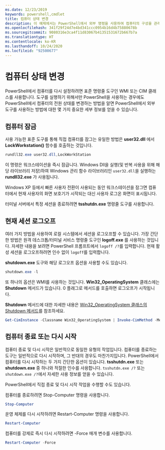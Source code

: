 ```yaml
---
ms.date: 12/23/2019
keywords: powershell,cmdlet
title: 컴퓨터 상태 변경
description: 이 예제에서는 PowerShell에서 외부 명령을 사용하여 컴퓨터의 구성을 관리하는 방법을 보여줍니다.
ms.openlocfilehash: 341f29f24d7e4bd341ccc0954b16d4b75880678b
ms.sourcegitcommit: 9080316e3ca4f11d83067b41351531672b667b7a
ms.translationtype: HT
ms.contentlocale: ko-KR
ms.lasthandoff: 10/24/2020
ms.locfileid: "92500677"
---
```

# <a name="changing-computer-state"></a>컴퓨터 상태 변경

PowerShell에서 컴퓨터를 다시 설정하려면 표준 명령줄 도구인 WMI 또는 CIM 클래스를 사용합니다.
도구를 실행하기 위해서만 PowerShell을 사용하는 경우에도 PowerShell에서 컴퓨터의 전원 상태를 변경하는 방법을 알면 PowerShell에서 외부 도구를 사용하는 방법에 대한 몇 가지 중요한 세부 정보를 얻을 수 있습니다.

## <a name="locking-a-computer"></a>컴퓨터 잠금

사용 가능한 표준 도구를 통해 직접 컴퓨터를 잠그는 유일한 방법은 **user32.dll** 에서 **LockWorkstation()** 함수를 호출하는 것입니다.

```powershell
rundll32.exe user32.dll,LockWorkStation
```

이 명령은 워크스테이션을 즉시 잠급니다. Windows Dll을 실행(및 반복 사용을 위해 해당 라이브러리 저장)하여 Windows 관리 함수 라이브러리인 `user32.dll`을 실행하는 **rundll32.exe** 가 사용됩니다.

Windows XP 등에서 빠른 사용자 전환이 사용되는 동안 워크스테이션을 잠그면 컴퓨터에서 현재 사용자의 화면 보호기가 시작되는 대신 사용자 로그온 화면이 표시됩니다.

터미널 서버에서 특정 세션을 종료하려면 **tsshutdn.exe** 명령줄 도구를 사용합니다.

## <a name="logging-off-the-current-session"></a>현재 세션 로그오프

여러 가지 방법을 사용하여 로컬 시스템에서 세션을 로그오프할 수 있습니다. 가장 간단한 방법은 원격 데스크톱/터미널 서비스 명령줄 도구인 **logoff.exe** 를 사용하는 것입니다. 자세한 내용을 보려면 PowerShell 프롬프트에서 `logoff /?`를 입력합니다. 현재 활성 세션을 로그오프하려면 인수 없이 `logoff`를 입력합니다.

**shutdown.exe** 도구와 해당 로그오프 옵션을 사용할 수도 있습니다.

```powershell
shutdown.exe -l
```

또 하나의 옵션은 WMI를 사용하는 것입니다. **Win32_OperatingSystem** 클래스에는 **Shutdown** 메서드가 있습니다.
0 플래그로 메서드를 호출하면 로그오프가 시작됩니다.

**Shutdown** 메서드에 대한 자세한 내용은 [Win32_OperatingSystem 클래스의 Shutdown 메서드](/windows/win32/cimwin32prov/shutdown-method-in-class-win32-operatingsystem)를 참조하세요.

```powershell
Get-CimInstance -Classname Win32_OperatingSystem | Invoke-CimMethod -MethodName Shutdown
```

## <a name="shutting-down-or-restarting-a-computer"></a>컴퓨터 종료 또는 다시 시작

컴퓨터 종료 및 다시 시작은 일반적으로 동일한 유형의 작업입니다. 컴퓨터를 종료하는 도구는 일반적으로 다시 시작하며, 그 반대의 경우도 마찬가지입니다. PowerShell에서 컴퓨터를 다시 시작하는 두 가지 간단한 옵션이 있습니다. **tsshutdn.exe** 또는 **shutdown.exe** 중 하나와 적절한 인수를 사용합니다. `tsshutdn.exe /?` 또는 `shutdown.exe /?`에서 자세한 사용 정보를 얻을 수 있습니다.

PowerShell에서 직접 종료 및 다시 시작 작업을 수행할 수도 있습니다.

컴퓨터를 종료하려면 Stop-Computer 명령을 사용합니다.

```powershell
Stop-Computer
```

운영 체제를 다시 시작하려면 Restart-Computer 명령을 사용합니다.

```powershell
Restart-Computer
```

컴퓨터를 강제로 즉시 다시 시작하려면 -Force 매개 변수를 사용합니다.

```powershell
Restart-Computer -Force
```
